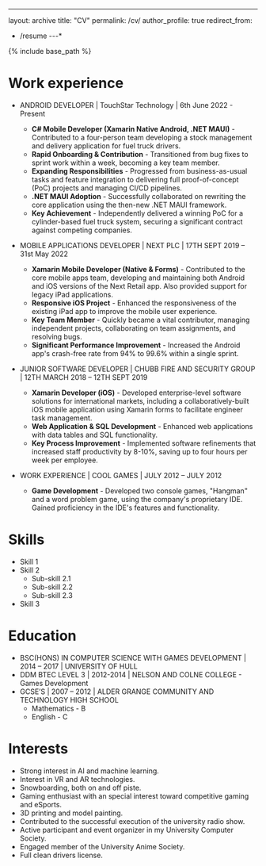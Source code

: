 ---
layout: archive
title: "CV"
permalink: /cv/
author_profile: true
redirect_from:
  - /resume
---*

{% include base_path %}

Work experience
======
* ANDROID DEVELOPER | TouchStar Technology | 6th June 2022 - Present
  * __C# Mobile Developer (Xamarin Native Android, .NET MAUI)__ - Contributed to a four-person team developing a stock management and delivery application for fuel truck drivers.
  * __Rapid Onboarding & Contribution__ - Transitioned from bug fixes to sprint work within a week, becoming a key team member.
  * __Expanding Responsibilities__ - Progressed from business-as-usual tasks and feature integration to delivering full proof-of-concept (PoC) projects and managing CI/CD pipelines.
  * __.NET MAUI Adoption__ - Successfully collaborated on rewriting the core application using the then-new .NET MAUI framework.
  * __Key Achievement__ - Independently delivered a winning PoC for a cylinder-based fuel truck system, securing a significant contract against competing companies.

* MOBILE APPLICATIONS DEVELOPER | NEXT PLC | 17TH SEPT 2019 – 31st May 2022
  * __Xamarin Mobile Developer (Native & Forms)__ - Contributed to the core mobile apps team, developing and maintaining both Android and iOS versions of the Next Retail app. Also provided support for legacy iPad applications.
  * __Responsive iOS Project__ - Enhanced the responsiveness of the existing iPad app to improve the mobile user experience.
  * __Key Team Member__ - Quickly became a vital contributor, managing independent projects, collaborating on team assignments, and resolving bugs.
  * __Significant Performance Improvement__ - Increased the Android app's crash-free rate from 94% to 99.6% within a single sprint.

* JUNIOR SOFTWARE DEVELOPER | CHUBB FIRE AND SECURITY GROUP | 12TH MARCH 2018 – 12TH SEPT 2019
  * __Xamarin Developer (iOS)__ - Developed enterprise-level software solutions for international markets, including a collaboratively-built iOS mobile application using Xamarin forms to facilitate engineer task management.
  * __Web Application & SQL Development__ - Enhanced web applications with data tables and SQL functionality.
  * __Key Process Improvement__ - Implemented software refinements that increased staff productivity by 8-10%, saving up to four hours per week per employee.

* WORK EXPERIENCE | COOL GAMES | JULY 2012 – JULY 2012
  * __Game Development__ - Developed two console games, "Hangman" and a word problem game, using the company's proprietary IDE. Gained proficiency in the IDE's features and functionality.
  
Skills
======
* Skill 1
* Skill 2
  * Sub-skill 2.1
  * Sub-skill 2.2
  * Sub-skill 2.3
* Skill 3

Education
======
* BSC(HONS) IN COMPUTER SCIENCE WITH GAMES DEVELOPMENT | 2014 – 2017 | UNIVERSITY OF HULL
* DDM BTEC LEVEL 3 | 2012-2014 | NELSON AND COLNE COLLEGE - Games Development
* GCSE’S | 2007 – 2012 | ALDER GRANGE COMMUNITY AND TECHNOLOGY HIGH SCHOOL
  * Mathematics - B
  * English - C

Interests
======
* Strong interest in AI and machine learning.
* Interest in VR and AR technologies.
* Snowboarding, both on and off piste.
* Gaming enthusiast with an special interest toward competitive gaming and eSports.
* 3D printing and model painting.
* Contributed to the successful execution of the university radio show.
* Active participant and event organizer in my University Computer Society.
* Engaged member of the University Anime Society.
* Full clean drivers license.

